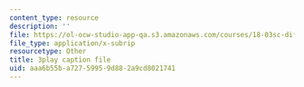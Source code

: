 ```yaml
---
content_type: resource
description: ''
file: https://ol-ocw-studio-app-qa.s3.amazonaws.com/courses/18-03sc-differential-equations-fall-2011/aaa6b55ba72759959d882a9cd8021741_rjAXFBWJt_o.vtt
file_type: application/x-subrip
resourcetype: Other
title: 3play caption file
uid: aaa6b55b-a727-5995-9d88-2a9cd8021741
---
```

